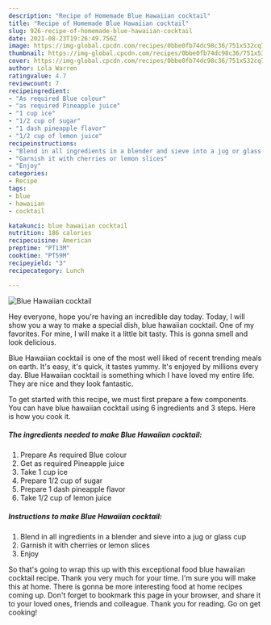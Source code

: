 ```yaml
---
description: "Recipe of Homemade Blue Hawaiian cocktail"
title: "Recipe of Homemade Blue Hawaiian cocktail"
slug: 926-recipe-of-homemade-blue-hawaiian-cocktail
date: 2021-08-23T19:26:49.756Z
image: https://img-global.cpcdn.com/recipes/0bbe0fb74dc98c36/751x532cq70/blue-hawaiian-cocktail-recipe-main-photo.jpg
thumbnail: https://img-global.cpcdn.com/recipes/0bbe0fb74dc98c36/751x532cq70/blue-hawaiian-cocktail-recipe-main-photo.jpg
cover: https://img-global.cpcdn.com/recipes/0bbe0fb74dc98c36/751x532cq70/blue-hawaiian-cocktail-recipe-main-photo.jpg
author: Lola Warren
ratingvalue: 4.7
reviewcount: 7
recipeingredient:
- "As required Blue colour"
- "as required Pineapple juice"
- "1 cup ice"
- "1/2 cup of sugar"
- "1 dash pineapple flavor"
- "1/2 cup of lemon juice"
recipeinstructions:
- "Blend in all ingredients in a blender and sieve into a jug or glass cup"
- "Garnish it with cherries or lemon slices"
- "Enjoy"
categories:
- Recipe
tags:
- blue
- hawaiian
- cocktail

katakunci: blue hawaiian cocktail 
nutrition: 186 calories
recipecuisine: American
preptime: "PT13M"
cooktime: "PT59M"
recipeyield: "3"
recipecategory: Lunch

---
```



![Blue Hawaiian cocktail](https://img-global.cpcdn.com/recipes/0bbe0fb74dc98c36/751x532cq70/blue-hawaiian-cocktail-recipe-main-photo.jpg)

Hey everyone, hope you're having an incredible day today. Today, I will show you a way to make a special dish, blue hawaiian cocktail. One of my favorites. For mine, I will make it a little bit tasty. This is gonna smell and look delicious.

Blue Hawaiian cocktail is one of the most well liked of recent trending meals on earth. It's easy, it's quick, it tastes yummy. It's enjoyed by millions every day. Blue Hawaiian cocktail is something which I have loved my entire life. They are nice and they look fantastic.




To get started with this recipe, we must first prepare a few components. You can have blue hawaiian cocktail using 6 ingredients and 3 steps. Here is how you cook it.

<!--inarticleads1-->

##### The ingredients needed to make Blue Hawaiian cocktail:

1. Prepare As required Blue colour
1. Get as required Pineapple juice
1. Take 1 cup ice
1. Prepare 1/2 cup of sugar
1. Prepare 1 dash pineapple flavor
1. Take 1/2 cup of lemon juice




<!--inarticleads2-->

##### Instructions to make Blue Hawaiian cocktail:

1. Blend in all ingredients in a blender and sieve into a jug or glass cup
1. Garnish it with cherries or lemon slices
1. Enjoy




So that's going to wrap this up with this exceptional food blue hawaiian cocktail recipe. Thank you very much for your time. I'm sure you will make this at home. There is gonna be more interesting food at home recipes coming up. Don't forget to bookmark this page in your browser, and share it to your loved ones, friends and colleague. Thank you for reading. Go on get cooking!
